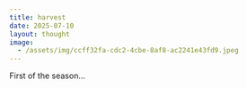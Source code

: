 ```yaml
---
title: harvest
date: 2025-07-10
layout: thought
image:
  - /assets/img/ccff32fa-cdc2-4cbe-8af8-ac2241e43fd9.jpeg
---
```

First of the season…
